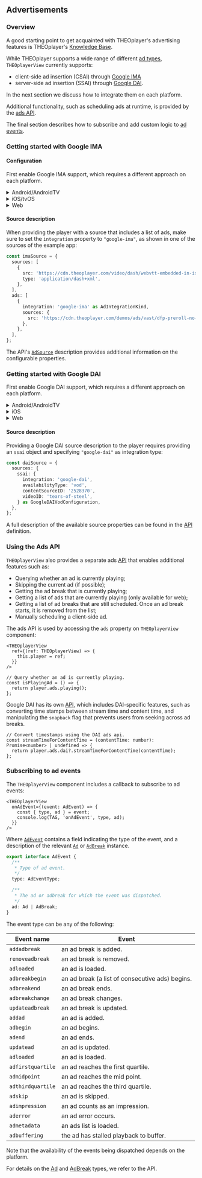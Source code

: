 ## Advertisements

### Overview

A good starting point to get acquainted with THEOplayer's advertising features
is THEOplayer's [Knowledge Base](https://docs.theoplayer.com/knowledge-base/01-advertisement/01-user-guide.md).

While THEOplayer supports a wide range of different [ad types](https://docs.theoplayer.com/knowledge-base/01-advertisement/01-user-guide.md#an-overview-of-theoplayers-different-ad-types),
`THEOplayerView` currently supports:

- client-side ad insertion (CSAI) through [Google IMA](#getting-started-with-google-ima)
- server-side ad insertion (SSAI) through [Google DAI](#getting-started-with-google-dai).

In the next section we discuss how to integrate them on each platform.

Additional functionality, such as scheduling ads at runtime, is provided by the [ads API](#using-the-ads-api).

The final section describes how to subscribe and add custom logic to [ad events](#subscribing-to-ad-events).

### Getting started with Google IMA

#### Configuration

First enable Google IMA support, which requires a different approach on each platform.

<details>
<summary>Android/AndroidTV</summary>

The Android SDK is modular-based, so enabling Google IMA is limited to including
the ima extension in gradle by setting this flag in your `gradle.properties`:

```
# Enable THEOplayer Extensions (default: disabled)
THEOplayer_extensionGoogleIMA = true
```
</details>

<details>
<summary>iOS/tvOS</summary>

To enable Google IMA for the iOS/tvOS platforms, a dependency to the THEOplayer SDK
that includes the IMA library needs to be added. See [Custom iOS framework](./custom-ios-framework.md) for more details.

</details>

<details>

<summary>Web</summary>

To enable Google IMA on web, it suffices to add this script in the web page's header section, as shown
in the example app's [index.html](../example/web/public/index.html):

```html
<head>
    <!-- Optionally load Google IMA/DAI libraries -->
    <script type="text/javascript" src="//imasdk.googleapis.com/js/sdkloader/ima3.js"></script>
</head>
```
</details>

#### Source description

When providing the player with a source that includes a list of ads, make sure to
set the `integration` property to `"google-ima"`, as shown in one of the sources of the example app:

```typescript
const imaSource = {
  sources: [
    {
      src: 'https://cdn.theoplayer.com/video/dash/webvtt-embedded-in-isobmff/Manifest.mpd',
      type: 'application/dash+xml',
    },
  ],
  ads: [
    {
      integration: 'google-ima' as AdIntegrationKind,
      sources: {
        src: 'https://cdn.theoplayer.com/demos/ads/vast/dfp-preroll-no-skip.xml',
      },
    },
  ],
};
```

The API's [`AdSource`](../src/api/source/ads/Ads.ts) description provides additional information on
the configurable properties.

### Getting started with Google DAI

First enable Google DAI support, which requires a different approach on each platform.

<details>
<summary>Android/AndroidTV</summary>

The Android SDK is modular-based, so enabling Google DAI is limited to including
the dai extension in gradle by enabling this flag in your `gradle.properties`:

```
# Enable THEOplayer Extensions (default: disabled)
THEOplayer_extensionGoogleDAI = true
```

Note that DAI support for Android is available as of SDK version 4.3.0.
</details>

<details>
<summary>iOS</summary>

To enable Google DAI for iOS, a dependency to the THEOplayer SDK that includes the DAI library needs to be added. See [Custom iOS framework](./custom-ios-framework.md) for more details. For tvOS this feature is currently not available yet.

</details>

<details>

<summary>Web</summary>

To enable Google DAI on web, it suffices to add this script in the web page's header section, as shown
in the example app's [index.html](../example/web/public/index.html):

```html
<head>
    <!-- Optionally load Google IMA/DAI libraries -->
    <script type="text/javascript" src="//imasdk.googleapis.com/js/sdkloader/ima3_dai.js"></script>
</head>
```
</details>

#### Source description

Providing a Google DAI source description to the player requires providing an `ssai` object and
specifying `"google-dai"` as integration type:

```typescript
const daiSource = {
  sources: {
    ssai: {
      integration: 'google-dai',
      availabilityType: 'vod',
      contentSourceID: '2528370',
      videoID: 'tears-of-steel',
    } as GoogleDAIVodConfiguration,
  },
};
```

A full description of the available source properties can be found in the
[API](../src/api/source/ads/ssai/GoogleDAIConfiguration.ts) definition.

### Using the Ads API

`THEOplayerView` also provides a separate ads [API](../src/api/ads/AdsAPI.ts) that enables additional features
such as:

- Querying whether an ad is currently playing;
- Skipping the current ad (if possible);
- Getting the ad break that is currently playing;
- Getting a list of ads that are currently playing (only available for web);
- Getting a list of ad breaks that are still scheduled. Once an ad break starts, it is removed from the list;
- Manually scheduling a client-side ad.

The ads API is used by accessing the `ads` property on `THEOplayerView` component:

```tsx
<THEOplayerView
  ref={(ref: THEOplayerView) => {
    this.player = ref;
  }}
/>

// Query whether an ad is currently playing.
const isPlayingAd = () => {
  return player.ads.playing();
};
```

Google DAI has its own [API](../src/api/ads/GoogleDai.ts), which includes DAI-specific features, such as
converting time stamps between stream time and content time, and manipulating the `snapback` flag that prevents
users from seeking across ad breaks.

```tsx
// Convert timestamps using the DAI ads api.
const streamTimeForContentTime = (contentTime: number): Promise<number> | undefined => {
  return player.ads.dai?.streamTimeForContentTime(contentTime);
};
```

### Subscribing to ad events

The `THEOplayerView` component includes a callback to subscribe to ad events:

```tsx
<THEOplayerView
  onAdEvent={(event: AdEvent) => {
    const { type, ad } = event;
    console.log(TAG, 'onAdEvent', type, ad);
  }}
/>
```

Where [`AdEvent`](../src/api/event/AdEvent.ts)
contains a field indicating the type of the event, and a description of the
relevant [`Ad`](../src/api/ads/Ad.ts) or [`AdBreak`](../src/api/ads/AdBreak.ts) instance.

```typescript
export interface AdEvent {
  /**
   * Type of ad event.
   */
  type: AdEventType;

  /**
   * The ad or adbreak for which the event was dispatched.
   */
  ad: Ad | AdBreak;
}
```

The event type can be any of the following:

| Event name        | Event                                           |
|-------------------|-------------------------------------------------|
| `addadbreak`      | an ad break is added.                           |
| `removeadbreak`   | an ad break is removed.                         |
| `adloaded`        | an ad is loaded.                                |
| `adbreakbegin`    | an ad break (a list of consecutive ads) begins. |
| `adbreakend`      | an ad break ends.                               |
| `adbreakchange`   | an ad break changes.                            |
| `updateadbreak`   | an ad break is updated.                         |
| `addad`           | an ad is added.                                 |
| `adbegin`         | an ad begins.                                   |
| `adend`           | an ad ends.                                     |
| `updatead`        | an ad is updated.                               |
| `adloaded`        | an ad is loaded.                                |
| `adfirstquartile` | an ad reaches the first quartile.               |
| `admidpoint`      | an ad reaches the mid point.                    |
| `adthirdquartile` | an ad reaches the third quartile.               |
| `adskip`          | an ad is skipped.                               |
| `adimpression`    | an ad counts as an impression.                  |
| `aderror`         | an ad error occurs.                             |
| `admetadata`      | an ads list is loaded.                          |
| `adbuffering`     | the ad has stalled playback to buffer.          |

Note that the availability of the events being dispatched depends on the platform.

For details on the [Ad](../src/api/ads/Ad.ts) and [AdBreak](../src/api/ads/AdBreak.ts) types,
we refer to the API.
